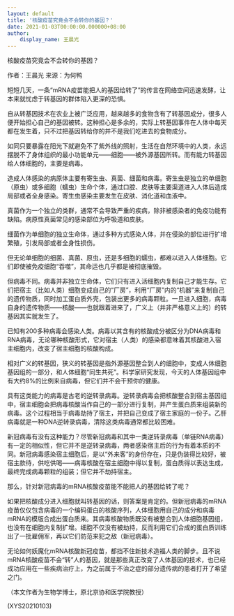 ```yaml
---
layout: default
title: '核酸疫苗究竟会不会转你的基因？'
date: 2021-01-03T00:00:00.000000+08:00
author:
    display_name: 王晨光
---
```


核酸疫苗究竟会不会转你的基因？

作者：王晨光    来源：为何鸭

短短几天，一条“mRNA疫苗能把人的基因给转了”的传言在网络空间迅速发酵，让本来就忧虑于转基因的群体陷入更深的恐惧。

自从转基因技术在农业上被广泛应用，越来越多的食物含有了转基因成分，很多人便开始担心自己的基因被转。这种担心是多余的，实际上转基因事件在人体中每天都在发生着，只不过把基因转给你的并不是我们吃进去的食物成分。

如同只要暴露在阳光下就避免不了紫外线的照射，生活在自然环境中的人类，永远摆脱不了身体组织的最小功能单元——细胞——被外源基因所转。而有能力转基因给人体细胞的，主要是病毒。

造成人体感染的病原体主要有寄生虫、真菌、细菌和病毒。寄生虫是独立的单细胞（原虫）或多细胞（蠕虫）生命个体，通过口腔、皮肤等主要渠道进入人体后造成局部或者全身感染。寄生虫感染主要发生在皮肤、消化道和血液中。

真菌作为一个独立的类群，通常不会导致严重的疾病，除非被感染者的免疫功能有缺陷。病原性真菌常见的感染部位为呼吸道和皮肤。

细菌作为单细胞的独立生命体，通过多种方式感染人体，并在侵染的部位进行扩增繁殖，引发局部或者全身性损伤。

但无论单细胞的细菌、真菌、原虫，还是多细胞的蠕虫，都难以进入人体细胞。它们即使被免疫细胞“吞噬”，其命运也几乎都是被彻底摧毁。

但病毒不同。病毒并非独立生命体，它们只有进入活细胞内复制自己才能生存。它们把宿主（比如人类）细胞变成自己的“厂房”，利用“厂房”内的“机器”来复制自己的遗传物质，同时加工蛋白质外壳，包装出更多的病毒颗粒。一旦进入细胞，病毒自身的遗传物质——核酸——也就跟着进来了，广义上（并非严格意义上的）的转基因其实就发生了。

已知有200多种病毒会感染人类。病毒以其含有的核酸成分被区分为DNA病毒和RNA病毒，无论哪种核酸形式，它对宿主（人类）的感染都意味着其核酸进入宿主细胞内，改变了宿主细胞的核酸构成。

相对广义的转基因，狭义的转基因是指外源基因整合到人的细胞中，变成人体细胞基因组的一部分，和人体细胞“同生共死”。科学家研究发现，今天的人体基因组中有大约8%的比例来自病毒，但它们并不会干预你的健康。

具有这类能力的病毒是古老的逆转录病毒。逆转录病毒会把核酸整合到宿主基因组中，宿主细胞会把病毒核酸当作自己的一部分进行复制，并产生蛋白质来组装新的病毒。这个过程相当于病毒劫持了宿主，并把自己变成了宿主家庭的一份子。乙肝病毒就是一种DNA逆转录病毒，清除这类病毒通常都比较困难。

新冠病毒有没有这种能力？尽管新冠病毒和其中一类逆转录病毒（单链RNA病毒）有一定的相似性，但它并不是逆转录病毒，两者感染宿主后的行为有着本质的不同。新冠病毒感染宿主细胞后，是以“外来客”的身份存在，只是伪装得比较好，被宿主款待，供吃供喝——病毒核酸在宿主细胞中得以复制，蛋白质得以表达生成，最终完成病毒颗粒的组装；但它并不劫持宿主。

那么，针对新冠病毒的mRNA核酸疫苗能不能把人的基因给转了呢？

如果把核酸成分进入细胞就叫转基因的话，则答案是肯定的。但新冠病毒的mRNA疫苗仅仅包含病毒的一个编码蛋白的核酸序列，人体细胞用自己的成分和病毒mRNA的模版合成出蛋白质来。其病毒核酸物质既没有被整合到人体细胞基因组，也没有在细胞内复制扩增。细胞不仅没有被劫持，反而利用它们合成的蛋白质训练出了一批雇佣军，再以它们防范来犯之敌（新冠病毒）。

无论如何妖魔化mRNA核酸新冠疫苗，都挡不住新技术造福人类的脚步。且不说mRNA核酸疫苗不会“转”人的基因，就是那些真正改变了人体基因的技术，也已经成功应用在一些疾病治疗上，为之前属于不治之症的部分遗传病的患者打开了希望之门。

（本文作者为生物学博士，原北京协和医学院教授）

(XYS20210103)

